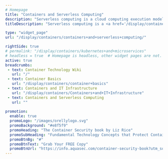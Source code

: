 ```yaml
---
# Homepage
title: "Containers and Serverless Computing"
description: "Serverless computing is a cloud computing execution model in which the cloud provider dynamically manages the allocation of machine resources. This page gathers resources about containers and serverless computing, the benefits and disadvantages of each one and their impact on application deployment."
titleDescription: "Serverless computing is a <a href='/display/containers/Containers+and+Cloud+Computing'>cloud&nbsp;computing</a> execution model in which the cloud provider dynamically manages the allocation of machine resources. This page gathers resources about containers and serverless computing, the benefits and disadvantages of each one and their impact on application deployment." 

type: "widget_page"
url: "/display/containers/containers+and+serverless+computing/" 

rightSide: true 
# permalink: "/display/containers/kubernetes+and+microservices"
# headless = true  # Homepage is headless, other widget pages are not.
active: true
breadcrumbs:
 - text: Container Technology Wiki
   url: "/"
 - text: Container Basics
   url: "/display/containers/container+basics"
 - text: Containers and IT Infrastructure
   url: "/display/containers/Containers+and+IT+Infrastructure"
 - text: Containers and Serverless Computing
   url: ""
   
promotion:
  enable: true
  promoLogo: "/images/orellylogo.svg"
  promoBackground: "#e8f5f9"
  promoHeading: "The Container Security book by Liz Rice"
  promoSubHeading: "Fundamental Technology Concepts that Protect Containerized Applications"
  promoBtnBg: "#"
  promoBtnText: "Grab Your FREE Copy"
  promoBtnUrl: "https://info.aquasec.com/container-security-book?utm_source=wiki"
---
```


